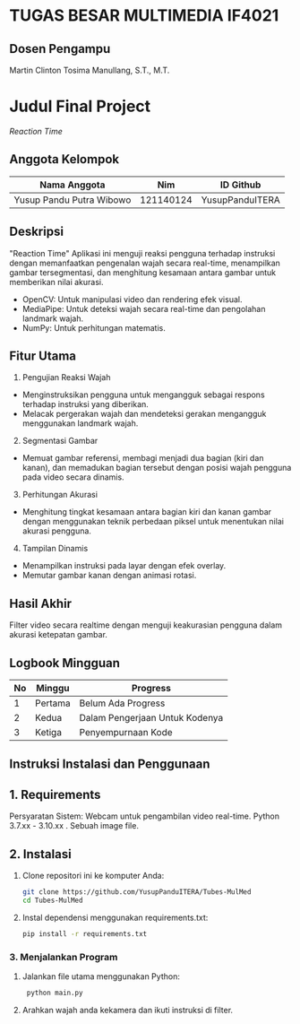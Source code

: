 # TUGAS BESAR MULTIMEDIA IF4021
## Dosen Pengampu
Martin Clinton Tosima Manullang, S.T., M.T.

# Judul Final Project
*Reaction Time* 

## Anggota Kelompok 
|         Nama Anggota      |    Nim    |         ID Github       |
|---------------------------|-----------|------------------------ |
| Yusup Pandu Putra Wibowo  | 121140124 |     YusupPanduITERA     |


## Deskripsi
"Reaction Time"
Aplikasi ini menguji reaksi pengguna terhadap instruksi dengan memanfaatkan pengenalan wajah secara real-time, menampilkan gambar tersegmentasi, dan menghitung kesamaan antara gambar untuk memberikan nilai akurasi.
- OpenCV: Untuk manipulasi video dan rendering efek visual.
- MediaPipe: Untuk deteksi wajah secara real-time dan pengolahan landmark wajah.
- NumPy: Untuk perhitungan matematis.

## Fitur Utama 
1. Pengujian Reaksi Wajah 
- Menginstruksikan pengguna untuk mengangguk sebagai respons terhadap instruksi yang diberikan.
- Melacak pergerakan wajah dan mendeteksi gerakan mengangguk menggunakan landmark wajah.

 2. Segmentasi Gambar
- Memuat gambar referensi, membagi menjadi dua bagian (kiri dan kanan), dan memadukan bagian tersebut dengan posisi wajah pengguna pada video secara dinamis.

 3. Perhitungan Akurasi
- Menghitung tingkat kesamaan antara bagian kiri dan kanan gambar dengan menggunakan teknik perbedaan piksel untuk menentukan nilai akurasi pengguna.

 4. Tampilan Dinamis
- Menampilkan instruksi pada layar dengan efek overlay.
- Memutar gambar kanan dengan animasi rotasi.

## Hasil Akhir
Filter video secara realtime dengan menguji keakurasian pengguna dalam akurasi ketepatan gambar. 

## Logbook Mingguan
|No | Minggu  |              Progress           |
|---|---------|---------------------------------|
| 1 | Pertama | Belum Ada Progress              |
| 2 | Kedua   | Dalam Pengerjaan Untuk Kodenya  |
| 3 | Ketiga  | Penyempurnaan Kode              |

## Instruksi Instalasi dan Penggunaan  

## 1. Requirements
Persyaratan Sistem:
Webcam untuk pengambilan video real-time.
Python 3.7.xx - 3.10.xx .
Sebuah image file. 

## 2. Instalasi  
1. Clone repositori ini ke komputer Anda:  
   ```bash  
   git clone https://github.com/YusupPanduITERA/Tubes-MulMed 
   cd Tubes-MulMed
    ```
2. Instal dependensi menggunakan requirements.txt:  
   ```bash  
   pip install -r requirements.txt  
    ```
### 3. Menjalankan Program
1. Jalankan file utama menggunakan Python:  
   ```bash  
    python main.py 
    ```
2. Arahkan wajah anda kekamera dan ikuti instruksi di filter.
